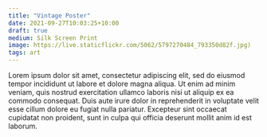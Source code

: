 ```yaml
---
title: "Vintage Poster"
date: 2021-09-27T10:03:25+10:00
draft: true
medium: Silk Screen Print
image: https://live.staticflickr.com/5062/5797270484_793350d82f.jpg)
tags: art
---
```


Lorem ipsum dolor sit amet, consectetur adipiscing elit, sed do eiusmod tempor incididunt ut labore et dolore magna aliqua. Ut enim ad minim veniam, quis nostrud exercitation ullamco laboris nisi ut aliquip ex ea commodo consequat. Duis aute irure dolor in reprehenderit in voluptate velit esse cillum dolore eu fugiat nulla pariatur. Excepteur sint occaecat cupidatat non proident, sunt in culpa qui officia deserunt mollit anim id est laborum.
